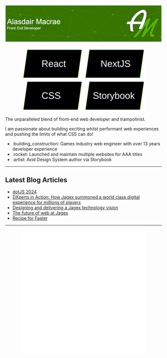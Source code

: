 <img src="./assets/banner.png" alt="Alasdair Macrae - front end developer" style="object-fit: contain" />
<br />
<br />
<div align="center"><img src="./assets/tag-react.svg" alt="React" /><img src="./assets/tag-next.svg" alt="Next" /><img src="./assets/tag-css.svg" alt="CSS" /><img src="./assets/tag-storybook.svg" alt="Storybook" /></div>

The unparalleled blend of front-end web developer and trampolinist.

I am passionate about building exciting whilst performant web experiences and pushing the limits of what CSS can do!

<ul>
    <li>:building_construction: Games industry web engineer with over 13 years developer experience</li>
    <li>:rocket: Launched and maintain multiple websites for AAA titles</li>
    <li>:artist: Avid Design System author via Storybook</li>
</ul>

---

## Latest Blog Articles

<!-- BLOG-LIST:START -->
- [dotJS 2024](https://www.alasdairmacrae.co.uk/blog/dotjs-2024)
- [DXperts in Action: How Jagex summoned a world class digital experience for millions of players](https://www.alasdairmacrae.co.uk/blog/dxperts-in-action-how-jagex-summoned-a-world-class-digital-experience-for-millions-of-players)
- [Designing and delivering a Jagex technology vision](https://www.alasdairmacrae.co.uk/blog/designing-and-delivering-a-jagex-technology-vision)
- [The future of web at Jagex](https://www.alasdairmacrae.co.uk/blog/the-future-of-web-at-jagex)
- [Recipe for Faster](https://www.alasdairmacrae.co.uk/blog/recipe-for-faster)
<!-- BLOG-LIST:END -->

---

<div align="center"><img src="./assets/ali-portrait.svg" width="400" /></div>
